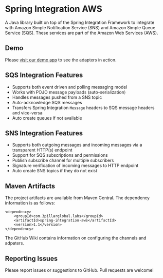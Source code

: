 Spring Integration AWS
======================

A Java library built on top of the Spring Integration Framework to integrate with Amazon Simple Notification Service (SNS) and Amazon Simple Queue Service (SQS). These services are part of the Amazon Web Services (AWS).

Demo
----

Please [visit our demo app](http://labs.3pillarglobal.com/spring-integration-aws-demo/) to see the adapters in action.

SQS Integration Features
-------------------------

* Supports both event driven and polling messaging model 
* Works with POJO message payloads (auto-serialization)
* Handles messages pushed from a SNS topic
* Auto-acknowledge SQS messages
* Transfers Spring Integration `Message` headers to SQS message headers and vice-versa
* Auto create queues if not available

SNS Integration Features
-------------------------

- Supports both outgoing messages and incoming messages via a transparent HTTP(s) endpoint
- Support for SQS subscriptions and permissions
- Publish subscribe channel for multiple subscribers
- Signature verification of incoming messages to HTTP endpoint
- Auto create SNS topics if they do not exist

Maven Artifacts
----------------

The project artifacts are available from Maven Central. The dependency information is as follows:

    <dependency>
        <groupId>com.3pillarglobal.labs</groupId>
        <artifactId>spring-integration-aws</artifactId>
        <version>1.1</version>
    </dependency>

The GitHub Wiki contains information on configuring the channels and adpaters.

Reporting Issues
-----------------

Please report issues or suggestions to GitHub. Pull requests are welcome!
